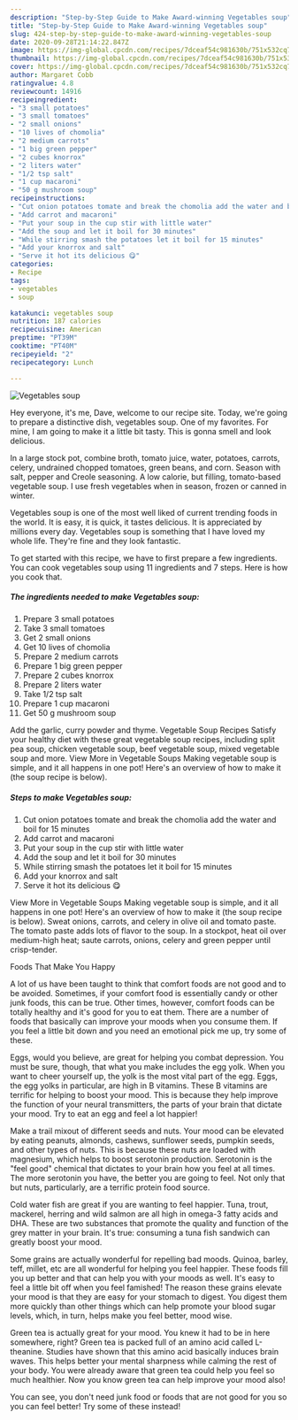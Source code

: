 ```yaml
---
description: "Step-by-Step Guide to Make Award-winning Vegetables soup"
title: "Step-by-Step Guide to Make Award-winning Vegetables soup"
slug: 424-step-by-step-guide-to-make-award-winning-vegetables-soup
date: 2020-09-28T21:14:22.847Z
image: https://img-global.cpcdn.com/recipes/7dceaf54c981630b/751x532cq70/vegetables-soup-recipe-main-photo.jpg
thumbnail: https://img-global.cpcdn.com/recipes/7dceaf54c981630b/751x532cq70/vegetables-soup-recipe-main-photo.jpg
cover: https://img-global.cpcdn.com/recipes/7dceaf54c981630b/751x532cq70/vegetables-soup-recipe-main-photo.jpg
author: Margaret Cobb
ratingvalue: 4.8
reviewcount: 14916
recipeingredient:
- "3 small potatoes"
- "3 small tomatoes"
- "2 small onions"
- "10 lives of chomolia"
- "2 medium carrots"
- "1 big green pepper"
- "2 cubes knorrox"
- "2 liters water"
- "1/2 tsp salt"
- "1 cup macaroni"
- "50 g mushroom soup"
recipeinstructions:
- "Cut onion potatoes tomate and break the chomolia add the water and boil for 15 minutes"
- "Add carrot and macaroni"
- "Put your soup in the cup stir with little water"
- "Add the soup and let it boil for 30 minutes"
- "While stirring smash the potatoes let it boil for 15 minutes"
- "Add your knorrox and salt"
- "Serve it hot its delicious 😋"
categories:
- Recipe
tags:
- vegetables
- soup

katakunci: vegetables soup 
nutrition: 187 calories
recipecuisine: American
preptime: "PT39M"
cooktime: "PT40M"
recipeyield: "2"
recipecategory: Lunch

---
```



![Vegetables soup](https://img-global.cpcdn.com/recipes/7dceaf54c981630b/751x532cq70/vegetables-soup-recipe-main-photo.jpg)

Hey everyone, it's me, Dave, welcome to our recipe site. Today, we're going to prepare a distinctive dish, vegetables soup. One of my favorites. For mine, I am going to make it a little bit tasty. This is gonna smell and look delicious.

In a large stock pot, combine broth, tomato juice, water, potatoes, carrots, celery, undrained chopped tomatoes, green beans, and corn. Season with salt, pepper and Creole seasoning. A low calorie, but filling, tomato-based vegetable soup. I use fresh vegetables when in season, frozen or canned in winter.

Vegetables soup is one of the most well liked of current trending foods in the world. It is easy, it is quick, it tastes delicious. It is appreciated by millions every day. Vegetables soup is something that I have loved my whole life. They're fine and they look fantastic.


To get started with this recipe, we have to first prepare a few ingredients. You can cook vegetables soup using 11 ingredients and 7 steps. Here is how you cook that.

<!--inarticleads1-->

##### The ingredients needed to make Vegetables soup:

1. Prepare 3 small potatoes
1. Take 3 small tomatoes
1. Get 2 small onions
1. Get 10 lives of chomolia
1. Prepare 2 medium carrots
1. Prepare 1 big green pepper
1. Prepare 2 cubes knorrox
1. Prepare 2 liters water
1. Take 1/2 tsp salt
1. Prepare 1 cup macaroni
1. Get 50 g mushroom soup


Add the garlic, curry powder and thyme. Vegetable Soup Recipes Satisfy your healthy diet with these great vegetable soup recipes, including split pea soup, chicken vegetable soup, beef vegetable soup, mixed vegetable soup and more. View More in Vegetable Soups Making vegetable soup is simple, and it all happens in one pot! Here&#39;s an overview of how to make it (the soup recipe is below). 

<!--inarticleads2-->

##### Steps to make Vegetables soup:

1. Cut onion potatoes tomate and break the chomolia add the water and boil for 15 minutes
1. Add carrot and macaroni
1. Put your soup in the cup stir with little water
1. Add the soup and let it boil for 30 minutes
1. While stirring smash the potatoes let it boil for 15 minutes
1. Add your knorrox and salt
1. Serve it hot its delicious 😋


View More in Vegetable Soups Making vegetable soup is simple, and it all happens in one pot! Here&#39;s an overview of how to make it (the soup recipe is below). Sweat onions, carrots, and celery in olive oil and tomato paste. The tomato paste adds lots of flavor to the soup. In a stockpot, heat oil over medium-high heat; saute carrots, onions, celery and green pepper until crisp-tender. 

Foods That Make You Happy


A lot of us have been taught to think that comfort foods are not good and to be avoided. Sometimes, if your comfort food is essentially candy or other junk foods, this can be true. Other times, however, comfort foods can be totally healthy and it's good for you to eat them. There are a number of foods that basically can improve your moods when you consume them. If you feel a little bit down and you need an emotional pick me up, try some of these.

Eggs, would you believe, are great for helping you combat depression. You must be sure, though, that what you make includes the egg yolk. When you want to cheer yourself up, the yolk is the most vital part of the egg. Eggs, the egg yolks in particular, are high in B vitamins. These B vitamins are terrific for helping to boost your mood. This is because they help improve the function of your neural transmitters, the parts of your brain that dictate your mood. Try to eat an egg and feel a lot happier!

Make a trail mixout of different seeds and nuts. Your mood can be elevated by eating peanuts, almonds, cashews, sunflower seeds, pumpkin seeds, and other types of nuts. This is because these nuts are loaded with magnesium, which helps to boost serotonin production. Serotonin is the "feel good" chemical that dictates to your brain how you feel at all times. The more serotonin you have, the better you are going to feel. Not only that but nuts, particularly, are a terrific protein food source.

Cold water fish are great if you are wanting to feel happier. Tuna, trout, mackerel, herring and wild salmon are all high in omega-3 fatty acids and DHA. These are two substances that promote the quality and function of the grey matter in your brain. It's true: consuming a tuna fish sandwich can greatly boost your mood. 

Some grains are actually wonderful for repelling bad moods. Quinoa, barley, teff, millet, etc are all wonderful for helping you feel happier. These foods fill you up better and that can help you with your moods as well. It's easy to feel a little bit off when you feel famished! The reason these grains elevate your mood is that they are easy for your stomach to digest. You digest them more quickly than other things which can help promote your blood sugar levels, which, in turn, helps make you feel better, mood wise.

Green tea is actually great for your mood. You knew it had to be in here somewhere, right? Green tea is packed full of an amino acid called L-theanine. Studies have shown that this amino acid basically induces brain waves. This helps better your mental sharpness while calming the rest of your body. You were already aware that green tea could help you feel so much healthier. Now you know green tea can help improve your mood also!

You can see, you don't need junk food or foods that are not good for you so you can feel better! Try some of these instead!

